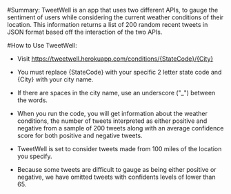 #Summary:
TweetWell is an app that uses two different APIs, to gauge the sentiment of users while considering the current weather conditions of their location. This information returns a list of 200 random recent tweets in JSON format based off the interaction of the two APIs.

#How to Use TweetWell:

- Visit https://tweetwell.herokuapp.com/conditions/{StateCode}/{City}

- You must replace {StateCode} with your specific 2 letter state code and {City} with your city name.

- If there are spaces in the city name, use an underscore ("_") between the words.

- When you run the code, you will get information about the weather conditions, the number of tweets interpreted as either positive and negative from a sample of 200 tweets along with an average confidence score for both positive and negative tweets.

- TweetWell is set to consider tweets made from 100 miles of the location you specify.

- Because some tweets are difficult to gauge as being either positive or negative, we have omitted tweets with confidents levels of lower than 65.
